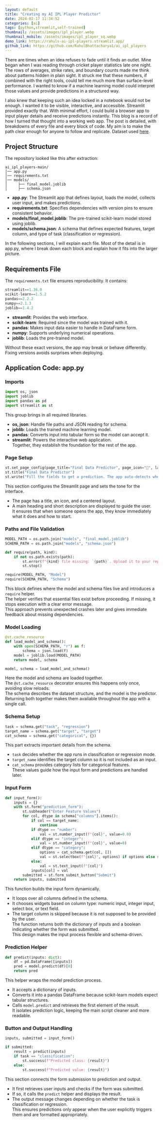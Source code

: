 ```yaml
---
layout: default
title: "Creating my AI IPL Player Predictor"
date: 2024-02-17 11:34:52
categories: [ai]
tags: [python,streamlit,self-trained]
thumbnail: /assets/images/ipl_player.webp
thumbnail_mobile: /assets/images/ipl_player_sq.webp
demo_link: https://rahuls-ai-ipl-players.streamlit.app/
github_link: https://github.com/RahulBhattacharya1/ai_ipl_players
---
```


There are times when an idea refuses to fade until it finds an outlet. Mine began when I was reading through cricket player statistics late one night. The rows of averages, strike rates, and boundary counts made me think about patterns hidden in plain sight. It struck me that these numbers, if combined with the right tools, could tell me much more than surface-level performance. I wanted to know if a machine learning model could interpret those values and provide predictions in a structured way.

I also knew that keeping such an idea locked in a notebook would not be enough. I wanted it to be visible, interactive, and accessible. Streamlit provided exactly that. With minimal effort, I could build a browser app to input player details and receive predictions instantly. This blog is a record of how I turned that thought into a working web app. The post is detailed, with breakdowns of every file and every block of code. My aim is to make the path clear enough for anyone to follow and replicate. Dataset used [here](https://www.kaggle.com/datasets/prashantsharma3006/ipl-players-dataset).


## Project Structure

The repository looked like this after extraction:

```
ai_ipl_players-main/
│── app.py
│── requirements.txt
│── models/
│     ├── final_model.joblib
│     ├── schema.json
```

- **app.py**: The Streamlit app that defines layout, loads the model, collects user input, and makes predictions.  
- **requirements.txt**: Specifies dependencies with version pins to ensure consistent behavior.  
- **models/final_model.joblib**: The pre-trained scikit-learn model stored using joblib.  
- **models/schema.json**: A schema that defines expected features, target column, and type of task (classification or regression).  

In the following sections, I will explain each file. Most of the detail is in app.py, where I break down each block and explain how it fits into the larger picture.


## Requirements File

The `requirements.txt` file ensures reproducibility. It contains:

```python
streamlit==1.36.0
scikit-learn==1.5.2
pandas==2.2.2
numpy==2.1.3
joblib==1.4.2

```

- **streamlit**: Provides the web interface.  
- **scikit-learn**: Required since the model was trained with it.  
- **pandas**: Makes input data easier to handle in DataFrame form.  
- **numpy**: Supports underlying numerical operations.  
- **joblib**: Loads the pre-trained model.  

Without these exact versions, the app may break or behave differently. Fixing versions avoids surprises when deploying.


## Application Code: app.py

### Imports
```python
import os, json
import joblib
import pandas as pd
import streamlit as st
```
This group brings in all required libraries.  
- **os, json**: Handle file paths and JSON reading for schema.  
- **joblib**: Loads the trained machine learning model.  
- **pandas**: Converts input into tabular form so the model can accept it.  
- **streamlit**: Powers the interactive web application.  
Together, they establish the foundation for the rest of the app.

### Page Setup
```python
st.set_page_config(page_title="Final Data Predictor", page_icon="🔮", layout="centered")
st.title("Final Data Predictor")
st.write("Fill the fields to get a prediction. The app auto-detects whether the model is regression or classification.")
```
This section configures the Streamlit page and sets the tone for the interface.  
- The page has a title, an icon, and a centered layout.  
- A main heading and short description are displayed to guide the user.  
It ensures that when someone opens the app, they know immediately what it does and how to start.

### Paths and File Validation
```python
MODEL_PATH = os.path.join("models", "final_model.joblib")
SCHEMA_PATH = os.path.join("models", "schema.json")

def require(path, kind):
    if not os.path.exists(path):
        st.error(f"{kind} file missing: `{path}`. Upload it to your repo and restart.")
        st.stop()

require(MODEL_PATH, "Model")
require(SCHEMA_PATH, "Schema")
```
This block defines where the model and schema files live and introduces a `require` helper.  
The helper verifies that essential files exist before proceeding. If missing, it stops execution with a clear error message.  
This approach prevents unexpected crashes later and gives immediate feedback about missing dependencies.

### Model Loading
```python
@st.cache_resource
def load_model_and_schema():
    with open(SCHEMA_PATH, "r") as f:
        schema = json.load(f)
    model = joblib.load(MODEL_PATH)
    return model, schema

model, schema = load_model_and_schema()
```
Here the model and schema are loaded together.  
The `@st.cache_resource` decorator ensures this happens only once, avoiding slow reloads.  
The schema describes the dataset structure, and the model is the predictor.  
Returning both together makes them available throughout the app with a single call.

### Schema Setup
```python
task = schema.get("task", "regression")
target_name = schema.get("target", "target")
cat_schema = schema.get("categorical", {})
```
This part extracts important details from the schema.  
- `task` decides whether the app runs in classification or regression mode.  
- `target_name` identifies the target column so it is not included as an input.  
- `cat_schema` provides category lists for categorical features.  
These values guide how the input form and predictions are handled later.

### Input Form
```python
def input_form():
    inputs = {}
    with st.form("prediction_form"):
        st.subheader("Enter Feature Values")
        for col, dtype in schema["columns"].items():
            if col == target_name:
                continue
            if dtype == "number":
                val = st.number_input(f"{col}", value=0.0)
            elif dtype == "integer":
                val = st.number_input(f"{col}", value=0)
            elif dtype == "category":
                options = cat_schema.get(col, [])
                val = st.selectbox(f"{col}", options) if options else st.text_input(f"{col}")
            else:
                val = st.text_input(f"{col}")
            inputs[col] = val
        submitted = st.form_submit_button("Submit")
    return inputs, submitted
```
This function builds the input form dynamically.  
- It loops over all columns defined in the schema.  
- It chooses widgets based on column type: numeric input, integer input, select box, or text field.  
- The target column is skipped because it is not supposed to be provided by the user.  
The function returns both the dictionary of inputs and a boolean indicating whether the form was submitted.  
This design makes the input process flexible and schema-driven.

### Prediction Helper
```python
def predict(inputs: dict):
    df = pd.DataFrame([inputs])
    pred = model.predict(df)[0]
    return pred
```
This helper wraps the model prediction process.  
- It accepts a dictionary of inputs.  
- Converts it into a pandas DataFrame because scikit-learn models expect tabular structures.  
- Calls `model.predict` and retrieves the first element of the result.  
It isolates prediction logic, keeping the main script cleaner and more readable.

### Button and Output Handling
```python
inputs, submitted = input_form()

if submitted:
    result = predict(inputs)
    if task == "classification":
        st.success(f"Predicted class: {result}")
    else:
        st.success(f"Predicted value: {result}")
```
This section connects the form submission to prediction and output.  
- It first retrieves user inputs and checks if the form was submitted.  
- If so, it calls the `predict` helper and displays the result.  
- The output message changes depending on whether the task is classification or regression.  
This ensures predictions only appear when the user explicitly triggers them and are formatted appropriately.
